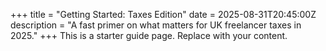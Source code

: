 +++
title = "Getting Started: Taxes Edition"
date = 2025-08-31T20:45:00Z
description = "A fast primer on what matters for UK freelancer taxes in 2025."
+++
This is a starter guide page. Replace with your content.
